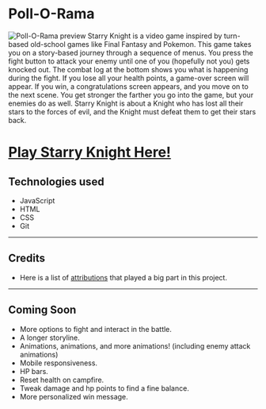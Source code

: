 # **Poll-O-Rama**
![Poll-O-Rama preview](./css/pictures/readme-game.png)
Starry Knight is a video game inspired by turn-based old-school games like Final Fantasy and Pokemon. This game takes you on a story-based journey through a sequence of menus. You press the fight button to attack your enemy until one of you (hopefully not you) gets knocked out. The combat log at the bottom shows you what is happening during the fight. If you lose all your health points, a game-over screen will appear. If you win, a congratulations screen appears, and you move on to the next scene. You get stronger the farther you go into the game, but your enemies do as well.
Starry Knight is about a Knight who has lost all their stars to the forces of evil, and the Knight must defeat them to get their stars back.

# **[Play Starry Knight Here!](https://hunter-eckhoff-starry-knight.netlify.app/ "Click here to play Starry Knight")**

## Technologies used
* JavaScript
* HTML
* CSS
* Git

---

## Credits
* Here is a list of [attributions](https://github.com/HeyThatsNeat/Stary-Knight/blob/main/attributions.md) that played a big part in this project.

---

## Coming Soon
* More options to fight and interact in the battle.
* A longer storyline.
* Animations, animations, and more animations! (including enemy attack animations)
* Mobile responsiveness.
* HP bars.
* Reset health on campfire.
* Tweak damage and hp points to find a fine balance.
* More personalized win message.